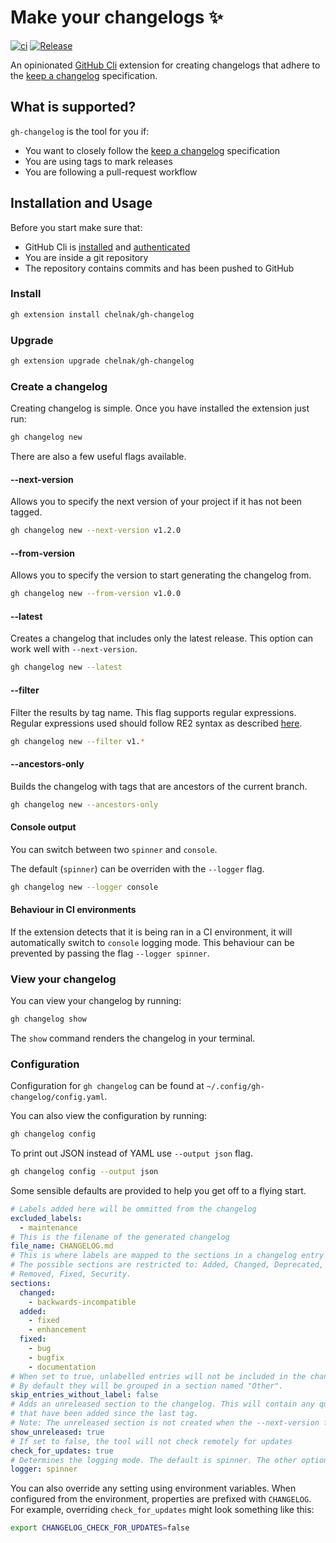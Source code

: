 # Make your changelogs ✨

[![ci](https://github.com/chelnak/gh-changelog/actions/workflows/ci.yml/badge.svg)](https://github.com/chelnak/gh-changelog/actions/workflows/ci.yml)
[![Release](https://img.shields.io/github/release/chelnak/gh-changelog.svg)](https://github.com/chelnak/gh-changelog/releases/latest)

An opinionated [GitHub Cli](https://github.com/cli/cli) extension for creating changelogs that adhere to the [keep a changelog](https://keepachangelog.com/en/1.0.0/) specification.

## What is supported?

`gh-changelog` is the tool for you if:

- You want to closely follow the [keep a changelog](https://keepachangelog.com/en/1.0.0/) specification
- You are using tags to mark releases
- You are following a pull-request workflow

## Installation and Usage

Before you start make sure that:

- GitHub Cli is [installed](https://cli.github.com/manual/installation) and [authenticated](https://cli.github.com/manual/gh_auth_login)
- You are inside a git repository
- The repository contains commits and has been pushed to GitHub

### Install

```bash
gh extension install chelnak/gh-changelog
```

### Upgrade

```bash
gh extension upgrade chelnak/gh-changelog
```

### Create a changelog

Creating changelog is simple.
Once you have installed the extension just run:

```bash
gh changelog new
```

There are also a few useful flags available.

#### --next-version

Allows you to specify the next version of your project if it has not been tagged.

```bash
gh changelog new --next-version v1.2.0
```

#### --from-version

Allows you to specify the version to start generating the changelog from.

```bash
gh changelog new --from-version v1.0.0
```

#### --latest

Creates a changelog that includes only the latest release.
This option can work well with `--next-version`.

```bash
gh changelog new --latest
```

#### --filter

Filter the results by tag name. This flag supports regular expressions.
Regular expressions used should follow RE2 syntax as described [here](https://golang.org/s/re2syntax).

```bash
gh changelog new --filter v1.*
```

#### --ancestors-only

Builds the changelog with tags that are ancestors of the current branch.

```bash
gh changelog new --ancestors-only
```

#### Console output

You can switch between two `spinner` and `console`.

The default (`spinner`) can be overriden with the `--logger` flag.

```bash
gh changelog new --logger console
```

#### Behaviour in CI environments

If the extension detects that it is being ran in a CI environment, it will automatically switch to `console` logging mode.
This behaviour can be prevented by passing the flag `--logger spinner`.

### View your changelog

You can view your changelog by running:

```bash
gh changelog show
```

The `show` command renders the changelog in your terminal.

### Configuration

Configuration for `gh changelog` can be found at `~/.config/gh-changelog/config.yaml`.

You can also view the configuration by running:

```bash
gh changelog config
```

To print out JSON instead of YAML use `--output json` flag.

```bash
gh changelog config --output json
```

Some sensible defaults are provided to help you get off to a flying start.

```yaml
# Labels added here will be ommitted from the changelog
excluded_labels:
  - maintenance
# This is the filename of the generated changelog
file_name: CHANGELOG.md
# This is where labels are mapped to the sections in a changelog entry
# The possible sections are restricted to: Added, Changed, Deprecated,
# Removed, Fixed, Security.
sections:
  changed:
    - backwards-incompatible
  added:
    - fixed
    - enhancement
  fixed:
    - bug
    - bugfix
    - documentation
# When set to true, unlabelled entries will not be included in the changelog.
# By default they will be grouped in a section named "Other".
skip_entries_without_label: false
# Adds an unreleased section to the changelog. This will contain any qualifying entries
# that have been added since the last tag.
# Note: The unreleased section is not created when the --next-version flag is used.
show_unreleased: true
# If set to false, the tool will not check remotely for updates
check_for_updates: true
# Determines the logging mode. The default is spinner. The other option is console.
logger: spinner
```

You can also override any setting using environment variables. When configured from the environment,
properties are prefixed with `CHANGELOG`.
For example, overriding `check_for_updates` might look
something like this:

```bash
export CHANGELOG_CHECK_FOR_UPDATES=false
```
